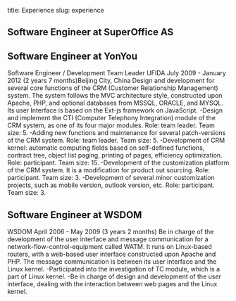 ﻿title: Experience 
slug: experience

## Software Engineer at SuperOffice AS

## Software Engineer at YonYou

Software Engineer / Development Team Leader
UFIDA
July 2009 - January 2012 (2 years 7 months)Beijing City, China
Design and development for several core functions of the CRM (Customer Relationship Management) system. The system follows the MVC architecture style, constructed upon Apache, PHP, and optional databases from MSSQL, ORACLE, and MYSQL. Its user Interface is based on the Ext-js framework on JavaScript.
-Design and implement the CTI (Computer Telephony Integration) module of the CRM system, as one of its four major modules. Role: team leader. Team size: 5.
-Adding new functions and maintenance for several patch-versions of the CRM system. Role: team leader. Team size: 5.
-Development of CRM kernel: automatic computing fields based on self-defined functions, contract tree, object list paging, printing of pages, efficiency optimization. Role: participant. Team size: 15.
-Development of the customization platform of the CRM system. It is a modification for product out sourcing. Role: participant. Team size: 3.
-Development of several minor customization projects, such as mobile version, outlook version, etc. Role: participant. Team size: 3.

## Software Engineer at WSDOM

WSDOM
April 2006 - May 2009 (3 years 2 months)
Be in charge of the development of the user interface and message communication for a network-flow-control-equipment called WATM. It runs on Linux-based routers, with a web-based user interface constructed upon Apache and PHP. The message communication is between its user interface and the Linux kernel.
-Participated into the investigation of TC module, which is a part of Linux kernel. 
-Be in charge of design and development of the user interface, dealing with the interaction between web pages and the Linux kernel.